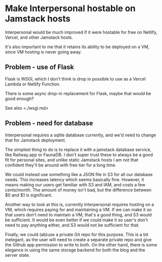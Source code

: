# Make Interpersonal hostable on Jamstack hosts

Interpersonal would be much improved if it were hostable for free on Netlify, Vercel, and other Jamstack hosts.

It's also important to me that it retains its ability to be deployed on a VM, since VM hosting is never going away.

## Problem - use of Flask

Flask is WSGI, which I don't think is drop in possible to use as a Vercel Lambda or Netlify Function.

There is some async drop-in replacement for Flask, maybe that would be good enough?

See also <./wsgi.md>

## Problem - need for database

Interpersonal requires a sqlite database currently, and we'd need to change that for Jamstack deployment.

The simplest thing to do is to replace it with a jamstack database service, like Railway.app or FaunaDB. I don't super trust these to always be a good fit for personal sites, and unlike static Jamstack hosts I am not that confident they'll be around with free tier for a long time.

We could instead use something like a JSON file in S3 for all our database needs. This increases latency which seems basically fine. However, it means making our users get familiar with S3 and IAM, and costs a few cents/month. The amount of money isn't bad, but the difference between $0 and $1 is significant.

Another way to look at this is, currently Interpersonal requires hosting on a VM, which requires paying for and maintaining a VM. If we can make it so that users don't need to maintain a VM, that's a good thing, and S3 would be sufficient. It would be even better if we could make it so user's don't need to pay anything either, and S3 would not be sufficient for that.

Finally, we could (ab)use a private Git repo for this purpose. This is a bit inelegant, as the user will need to create a separate private repo and give the Github app permission to write to both. On the other hand, there is some elegance in using the same storage backend for both the blog and the server state.
